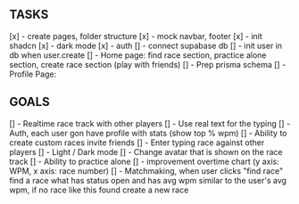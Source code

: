 ## TASKS

[x] - create pages, folder structure
[x] - mock navbar, footer
[x] - init shadcn
[x] - dark mode
[x] - auth
[] - connect supabase db
[] - init user in db when user.create
[] - Home page: find race section, practice alone section, create race section (play with friends)
[] - Prep prisma schema
[] - Profile Page:

## GOALS

[] - Realtime race track with other players
[] - Use real text for the typing
[] - Auth, each user gon have profile with stats (show top % wpm)
[] - Ability to create custom races invite friends
[] - Enter typing race against other players
[] - Light / Dark mode
[] - Change avatar that is shown on the race track
[] - Ability to practice alone
[] - improvement overtime chart (y axis: WPM, x axis: race number)
[] - Matchmaking, when user clicks "find race" find a race what has status open and has avg wpm similar to the user's avg wpm, if no race like this found create a new race

